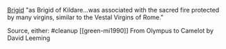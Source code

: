 [Brigid](https://en.wikipedia.org/wiki/Brigid)
"as Brigid of Kildare...was associated with the sacred fire protected by many virgins, similar to the Vestal Virgins of Rome."

Source, either: #cleanup 
	[[green-mi1990]]
	From Olympus to Camelot by David Leeming
